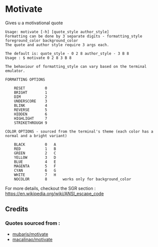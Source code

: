 # Motivate

Gives u a motivational quote

```
Usage: motivate [-h] [quote_style author_style]
Formatting can be done by 3 separate digits - formatting_style foreground_color background_color
The quote and author style require 3 args each.

The default is: quote_style - 0 2 8 author_style - 3 B 8
Usage : $ motivate 0 2 8 3 B 8

The behaviour of formatting_style can vary based on the terminal emulator.

FORMATTING OPTIONS

	RESET         0
	BRIGHT        1
	DIM           2
	UNDERSCORE    3
	BLINK         4
	REVERSE       5
	HIDDEN        6
	HIGHLIGHT     7
	STRIKETHROUGH 9

COLOR OPTIONS - sourced from the terminal's theme (each color has a normal and a bright variant)

	BLACK         0   A
	RED           1   B
	GREEN         2   C
	YELLOW        3   D
	BLUE          4   E
	MAGENTA       5   F
	CYAN          6   G
	WHITE         7   H
	NOCOLOR       8       works only for background_color

```

For more details, checkout the SGR section : https://en.wikipedia.org/wiki/ANSI_escape_code

## Credits

### Quotes sourced from : 

* [mubaris/motivate](https://github.com/mubaris/motivate)
* [macalinao/motivate](https://github.com/macalinao/motivate)


